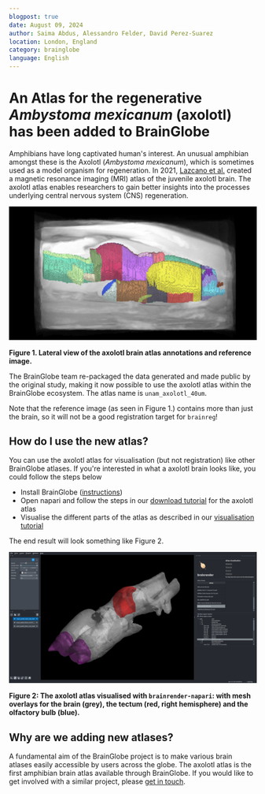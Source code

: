 ```yaml
---
blogpost: true
date: August 09, 2024
author: Saima Abdus, Alessandro Felder, David Perez-Suarez
location: London, England
category: brainglobe
language: English
---
```


# An Atlas for the regenerative _Ambystoma mexicanum_ (axolotl) has been added to BrainGlobe

Amphibians have long captivated human's interest. An unusual amphibian amongst these is the Axolotl (_Ambystoma mexicanum_), which is sometimes used as a model organism for regeneration. In 2021, [Lazcano et al.](https://www.nature.com/articles/s41598-021-89357-3) created a magnetic resonance imaging (MRI) atlas of the juvenile axolotl brain. The axolotl atlas enables researchers to gain better insights into the processes underlying central nervous system (CNS) regeneration.

![axolotl brain atlas annotations](./images/axolotl_annotations.png)

**Figure 1. Lateral view of the axolotl brain atlas annotations and reference image.**

The BrainGlobe team re-packaged the data generated and made public by the original study, making it now possible to use the axolotl atlas within the BrainGlobe ecosystem. The atlas name is `unam_axolotl_40um`.

Note that the reference image (as seen in Figure 1.) contains more than just the brain, so it will not be a good registration target for `brainreg`!

## How do I use the new atlas?

You can use the axolotl atlas for visualisation (but not registration) like other BrainGlobe atlases. If you're interested in what a axolotl brain looks like, you could follow the steps below

* Install BrainGlobe ([instructions](/documentation/index))
* Open napari and follow the steps in our [download tutorial](/tutorials/manage-atlases-in-GUI.md) for the axolotl atlas
* Visualise the different parts of the atlas as described in our [visualisation tutorial](/tutorials/visualise-atlas-napari)

The end result will look something like Figure 2.

![axolotl atlas visualised in napari](./images/axolotl_napari.png)

**Figure 2: The axolotl atlas visualised with `brainrender-napari`: with mesh overlays for the brain (grey), the tectum (red, right hemisphere) and the olfactory bulb (blue).**

## Why are we adding new atlases?

A fundamental aim of the BrainGlobe project is to make various brain atlases easily accessible by users across the globe. The axolotl atlas is the first amphibian brain atlas available through BrainGlobe. If you would like to get involved with a similar project, please [get in touch](/contact).
